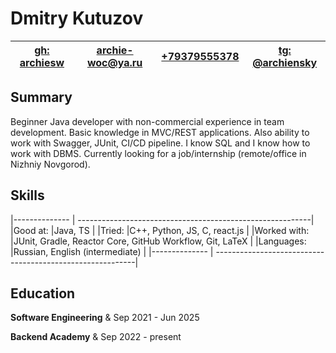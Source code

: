 # Dmitry Kutuzov

| [gh: archiesw](https://github.com/archiesw) | [archie-woc@ya.ru](mailto:archie-woc@ya.ru) | [+79379555378](tel:+79379555378) | [tg: @archiensky](https://archiensky.t.me) |
|----------|------------------|------------------|-------------|

## Summary

Beginner Java developer with non-commercial experience in team
development. Basic knowledge in MVC/REST applications. Also ability to
work with Swagger, JUnit, CI/CD pipeline. I know SQL and I know how to
work with DBMS. Currently looking for a job/internship (remote/office in
Nizhniy Novgorod).

## Skills

  |-------------- | ----------------------------------------------------------|
  |Good at:       |Java, TS                                                   |
  |Tried:         |C++, Python, JS, C, react.js                               |
  |Worked with:   |JUnit, Gradle, Reactor Core, GitHub Workflow, Git, LaTeX   |
  |Languages:     |Russian, English (intermediate)                            |
  |-------------- | ----------------------------------------------------------|

## Education

**Software Engineering** & Sep 2021 - Jun 2025

**Backend Academy** & Sep 2022 - present
